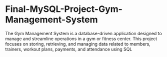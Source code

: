 # Final-MySQL-Project-Gym-Management-System
The Gym Management System is a database-driven application designed to manage and streamline operations in a gym or fitness center. This project focuses on storing, retrieving, and managing data related to members, trainers, workout plans, payments, and attendance using SQL
